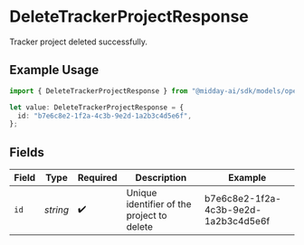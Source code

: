 # DeleteTrackerProjectResponse

Tracker project deleted successfully.

## Example Usage

```typescript
import { DeleteTrackerProjectResponse } from "@midday-ai/sdk/models/operations";

let value: DeleteTrackerProjectResponse = {
  id: "b7e6c8e2-1f2a-4c3b-9e2d-1a2b3c4d5e6f",
};
```

## Fields

| Field                                      | Type                                       | Required                                   | Description                                | Example                                    |
| ------------------------------------------ | ------------------------------------------ | ------------------------------------------ | ------------------------------------------ | ------------------------------------------ |
| `id`                                       | *string*                                   | :heavy_check_mark:                         | Unique identifier of the project to delete | b7e6c8e2-1f2a-4c3b-9e2d-1a2b3c4d5e6f       |
